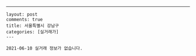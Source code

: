 ---
    layout: post
    comments: true
    title: 서울특별시 강남구
    categories: [실거래가]
    ---

    2021-06-10 실거래 정보가 없습니다.

    
